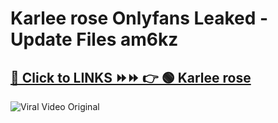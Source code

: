 
 # Karlee rose Onlyfans Leaked - Update Files am6kz

## <h2><a href="https://clipsfans.com/Karlee_rose&ref=git">🔗 Click to LINKS ⏩⏩ 👉 🟢 Karlee rose </a></h2>

<a href="https://clipsfans.com/Karlee_rose&ref=git" rel="nofollow" data-target="animated-image.originalLink"><img src="https://i.ibb.co.com/xMMVF88/686577567.gif" alt="Viral Video Original" style="max-width: 100%; display: inline-block;" data-target="animated-image.originalImage"></a>

